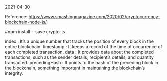 2021-04-30

Reference: https://www.smashingmagazine.com/2020/02/cryptocurrency-blockchain-node-js/

#npm install --save crypto-js

index	        :   It’s a unique number that tracks the position of every block in the entire blockchain.
timestamp	    :   It keeps a record of the time of occurrence of each completed transaction.
data	        :   It provides data about the completed transactions, such as the sender details, recipient’s details, and quantity transacted.
precedingHash	:   It points to the hash of the preceding block in the blockchain, something important in maintaining the blockchain’s integrity.